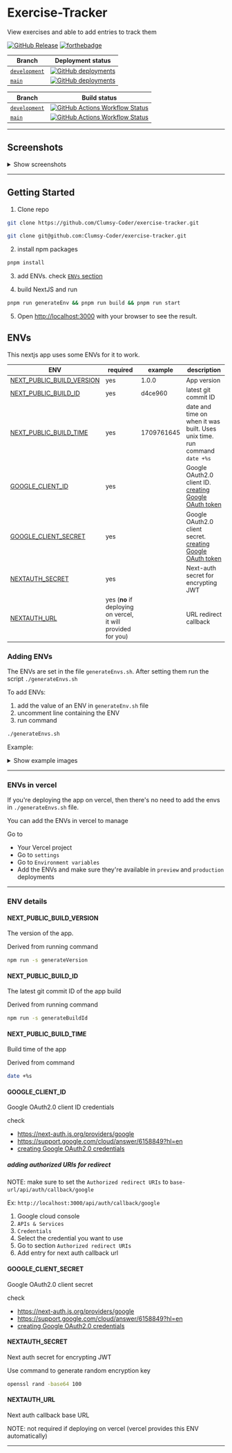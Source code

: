 # Exercise-Tracker

View exercises and able to add entries to track them

<!--
obtained from

https://shields.io/badges/git-hub-release
https://forthebadge.com/#/search

-->

[![GitHub Release](https://img.shields.io/github/v/release/clumsy-coder/exercise-tracker?include_prereleases&style=for-the-badge)](https://github.com/Clumsy-Coder/exercise-tracker/releases)
[![forthebadge](https://forthebadge.com/images/badges/made-with-next-13.svg)](https://forthebadge.com)

<!--
obtained from

https://shields.io/badges/git-hub-deployments
-->

| Branch                                                                             | Deployment status                                                                                                                                                                                                                            |
| ---------------------------------------------------------------------------------- | -------------------------------------------------------------------------------------------------------------------------------------------------------------------------------------------------------------------------------------------- |
| [`development`](https://github.com/Clumsy-Coder/exercise-tracker/tree/development) | [![GitHub deployments](https://img.shields.io/github/deployments/clumsy-coder/exercise-tracker/Preview?style=for-the-badge&label='Preview'%20deployment)](https://vercel.live/link/exercise-tracker-git-development-clumsy-coder.vercel.app) |
| [`main`](https://github.com/Clumsy-Coder/exercise-tracker/tree/main)               | [![GitHub deployments](https://img.shields.io/github/deployments/clumsy-coder/exercise-tracker/Production?style=for-the-badge&label='Production'%20deployment)](https://exercise-tracker-one.vercel.app/)                                    |

<!--
obtained from

https://shields.io/badges/git-hub-actions-workflow-status
-->

| Branch                                                                             | Build status                                                                                                                                                                                                                                                                                                                                    |
| ---------------------------------------------------------------------------------- | ----------------------------------------------------------------------------------------------------------------------------------------------------------------------------------------------------------------------------------------------------------------------------------------------------------------------------------------------- |
| [`development`](https://github.com/Clumsy-Coder/exercise-tracker/tree/development) | [![GitHub Actions Workflow Status](https://img.shields.io/github/actions/workflow/status/clumsy-coder/exercise-tracker/.github%2Fworkflows%2Fbuild.yaml?branch=development&style=for-the-badge&label='development'%20branch%20build)](https://github.com/Clumsy-Coder/exercise-tracker/actions/workflows/build.yaml?query=branch%3Adevelopment) |
| [`main`](https://github.com/Clumsy-Coder/exercise-tracker/tree/main)               | [![GitHub Actions Workflow Status](https://img.shields.io/github/actions/workflow/status/clumsy-coder/exercise-tracker/.github%2Fworkflows%2Fbuild.yaml?branch=main&style=for-the-badge&label='main'%20branch%20build)](https://github.com/Clumsy-Coder/exercise-tracker/actions/workflows/build.yaml?query=branch%3Amain)                      |

---

## Screenshots

<details>
<summary>Show screenshots</summary>

### Home page

#### Desktop

![Home page desktop](docs/images/page-home-desktop.png)

#### Mobile

![Home page mobile](docs/images/page-home-mobile.png)

### Exercises page `/exercises`

#### Desktop

![Exercises page desktop](docs/images/page-exercises-desktop.png)

#### Mobile

##### Accordion Closed

![Exercises page mobile Accordion closed](docs/images/page-exercises-mobile-accordion-closed.png)

##### Accordion Opened

![Exercises page mobile Accordion opened](docs/images/page-exercises-mobile-accordion-opened.png)

### Exercise ID page `/exercises/[exerciseId]`

#### Desktop

![Exercises ID page desktop](docs/images/page-exerciseId-desktop.png)

#### Mobile

![Exercises Id  page mobile](docs/images/page-exerciseId-mobile.png)

</details>

---

## Getting Started

1. Clone repo

```bash
git clone https://github.com/Clumsy-Coder/exercise-tracker.git
```

```bash
git clone git@github.com:Clumsy-Coder/exercise-tracker.git
```

2. install npm packages

```bash
pnpm install
```

3. add ENVs. check [`ENVs` section](#adding-envs)

4. build NextJS and run

```bash
pnpm run generateEnv && pnpm run build && pnpm run start
```

5. Open [http://localhost:3000](http://localhost:3000) with your browser to see the result.

## ENVs

This nextjs app uses some ENVs for it to work.

| ENV                                                     | required                                                      | example    | description                                                                                                      |
| ------------------------------------------------------- | ------------------------------------------------------------- | ---------- | ---------------------------------------------------------------------------------------------------------------- |
| [NEXT_PUBLIC_BUILD_VERSION](#next_public_build_version) | yes                                                           | 1.0.0      | App version                                                                                                      |
| [NEXT_PUBLIC_BUILD_ID](#next_public_build_id)           | yes                                                           | d4ce960    | latest git commit ID                                                                                             |
| [NEXT_PUBLIC_BUILD_TIME](#next_public_build_time)       | yes                                                           | 1709761645 | date and time on when it was built. Uses unix time. run command `date +%s`                                       |
| [GOOGLE_CLIENT_ID](#google_client_id)                   | yes                                                           |            | Google OAuth2.0 client ID. [creating Google OAuth token](https://www.youtube.com/watch?v=XmmMQfpQh40&t=279s)     |
| [GOOGLE_CLIENT_SECRET](#google_client_secret)           | yes                                                           |            | Google OAuth2.0 client secret. [creating Google OAuth token](https://www.youtube.com/watch?v=XmmMQfpQh40&t=279s) |
| [NEXTAUTH_SECRET](#nextauth_secret)                     | yes                                                           |            | Next-auth secret for encrypting JWT                                                                              |
| [NEXTAUTH_URL](#nextauth_url)                           | yes (**no** if deploying on vercel, it will provided for you) |            | URL redirect callback                                                                                            |

### Adding ENVs

The ENVs are set in the file `generateEnvs.sh`. After setting them run the script `./generateEnvs.sh`

To add ENVs:

1. add the value of an ENV in `generateEnv.sh` file
2. uncomment line containing the ENV
3. run command

```bash
./generateEnvs.sh
```

Example:

<details>
<summary>Show example images</summary>

1. add the value of an ENV in `generateEnv.sh` file
   ![Adding env step 1](docs/images/adding-env-step-1.png)
2. uncomment line containing the ENV
   ![Adding env step 2](docs/images/adding-env-step-2.png)
3. run command

```bash
./generateEnvs.sh
```

</details>

---

### ENVs in vercel

If you're deploying the app on vercel, then there's no need to add the envs in `./generateEnvs.sh` file.

You can add the ENVs in vercel to manage

Go to

- Your Vercel project
- Go to `settings`
- Go to `Environment variables`
- Add the ENVs and make sure they're available in `preview` and `production` deployments

---

### ENV details

#### NEXT_PUBLIC_BUILD_VERSION

The version of the app.

Derived from running command

```bash
npm run -s generateVersion
```

#### NEXT_PUBLIC_BUILD_ID

The latest git commit ID of the app build

Derived from running command

```bash
npm run -s generateBuildId
```

#### NEXT_PUBLIC_BUILD_TIME

Build time of the app

Derived from command

```bash
date +%s
```

#### GOOGLE_CLIENT_ID

Google OAuth2.0 client ID credentials

check

- <https://next-auth.js.org/providers/google>
- <https://support.google.com/cloud/answer/6158849?hl=en>
- [creating Google OAuth2.0 credentials](https://www.youtube.com/watch?v=XmmMQfpQh40&t=279s)

##### adding authorized URIs for redirect

NOTE: make sure to set the `Authorized redirect URIs` to
`base-url/api/auth/callback/google`

Ex: `http://localhost:3000/api/auth/callback/google`

1. Google cloud console
2. `APIs & Services`
3. `Credentials`
4. Select the credential you want to use
5. Go to section `Authorized redirect URIs`
6. Add entry for next auth callback url

#### GOOGLE_CLIENT_SECRET

Google OAuth2.0 client secret

check

- <https://next-auth.js.org/providers/google>
- <https://support.google.com/cloud/answer/6158849?hl=en>
- [creating Google OAuth2.0 credentials](https://www.youtube.com/watch?v=XmmMQfpQh40&t=279s)

#### NEXTAUTH_SECRET

Next auth secret for encrypting JWT

Use command to generate random encryption key

```bash
openssl rand -base64 100
```

#### NEXTAUTH_URL

Next auth callback base URL

NOTE: not required if deploying on vercel (vercel provides this ENV automatically)

---
